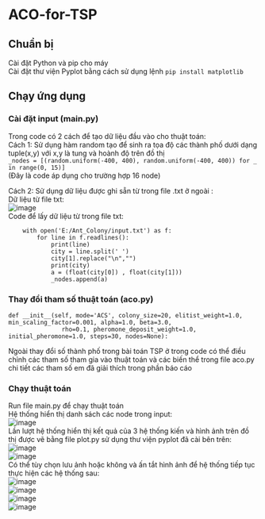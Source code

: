# ACO-for-TSP
## Chuẩn bị
Cài đặt Python và pip cho máy <br>
Cài đặt thư viện Pyplot bằng cách sử dụng lệnh `pip install matplotlib`
## Chạy ứng dụng
### Cài đặt input (main.py)
Trong code có 2 cách để tạo dữ liệu đầu vào cho thuật toán: <br>
Cách 1: Sử dụng hàm random tạo để sinh ra tọa độ các thành phố dưới dạng tuple(x,y) với x,y là tung và hoành độ trên đồ thị <br>
```_nodes = [(random.uniform(-400, 400), random.uniform(-400, 400)) for _ in range(0, 15)]``` <br> (Đây là code áp dụng cho trường hợp 16 node)

Cách 2: Sử dụng dữ liệu được ghi sẵn từ trong file .txt ở ngoài : <br>
Dữ liệu từ file txt: <br>
![image](https://user-images.githubusercontent.com/88889991/169465385-4f4ddfb2-b5c6-4b55-b5c6-37a9ad3d8b34.png) <br>
Code để lấy dữ liệu từ trong file txt:
```  _nodes = []
    with open('E:/Ant_Colony/input.txt') as f:
        for line in f.readlines():
            print(line)
            city = line.split(' ')
            city[1].replace("\n","")
            print(city)
            a = (float(city[0]) , float(city[1]))
            _nodes.append(a)
 ```
 
 ### Thay đổi tham số thuật toán (aco.py)
  ```
  def __init__(self, mode='ACS', colony_size=20, elitist_weight=1.0, min_scaling_factor=0.001, alpha=1.0, beta=3.0,
                 rho=0.1, pheromone_deposit_weight=1.0, initial_pheromone=1.0, steps=30, nodes=None):
   ```
   Ngoài thay đổi số thành phố trong bài toán TSP ở trong code có thể điều chỉnh các tham số tham gia vào thuật toán và các biến thể trong file aco.py chi tiết các tham số em đã giải thích trong phần báo cáo
              
 ### Chạy thuật toán
 Run file main.py để chạy thuật toán <br>
 Hệ thống hiển thị danh sách các node trong input: <br>
![image](https://user-images.githubusercontent.com/88889991/169467586-c5933116-d0ee-4a10-bf3f-489053f70390.png) <br>
Lần lượt hệ thống hiển thị kết quả của 3 hệ thống kiến và hình ảnh trên đồ thị được vẽ bằng file plot.py sử dụng thư viện pyplot đã cài bên trên: <br>
![image](https://user-images.githubusercontent.com/88889991/169467785-6b819c2d-4619-4986-97d8-6ba8bd390b47.png)
<br> ![image](https://user-images.githubusercontent.com/88889991/169467830-47fcfda0-05f7-4739-8eba-33c087855706.png) <br>
Có thể tùy chọn lưu ảnh hoặc không và ấn tắt hình ảnh để hệ thống tiếp tục thực hiện các hệ thống sau: <br>
![image](https://user-images.githubusercontent.com/88889991/169467954-65135bab-7721-4fb6-9d75-9e17bd32246d.png) <br> 
![image](https://user-images.githubusercontent.com/88889991/169468047-29305b2f-751e-4362-a2a7-8e055bf1e8d1.png)
<br>
![image](https://user-images.githubusercontent.com/88889991/169468146-670a435b-3a27-4615-8b82-f2dc57a977a6.png)
<br>
![image](https://user-images.githubusercontent.com/88889991/169468166-3dcc6c6d-432f-4d09-a9cf-d35d2139d7bb.png)



 
